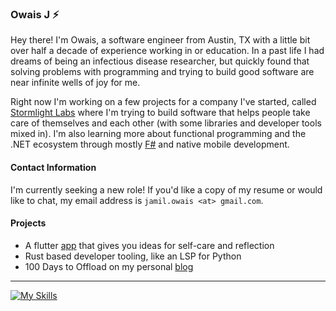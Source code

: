 ### Owais J :zap:

Hey there! I'm Owais, a software engineer from Austin, TX with a little bit
over half a decade of experience working in or education. In a past life I
had dreams of being an infectious disease researcher, but quickly found that
solving problems with programming and trying to build good software are near
infinite wells of joy for me.

Right now I'm working on a few projects for a company I've started, called
[Stormlight Labs](https://stormlightlabs.org) where I'm trying to build software
that helps people take care of themselves and each other (with some libraries and
developer tools mixed in). I'm also learning more about functional programming
and the .NET ecosystem through mostly [F#](https://leanpub.com/essential-fsharp)
and native mobile development.

#### Contact Information

I'm currently seeking a new role! If you'd like a copy of my resume or would like
to chat, my email address is `jamil.owais <at> gmail.com`.

#### Projects

- A flutter [app](https://github.com/stormlightlabs/soulbloom) that gives you
  ideas for self-care and reflection
- Rust based developer tooling, like an LSP for Python
- 100 Days to Offload on my personal [blog](https://desertthunder.pages.dev)

---

[![My Skills](https://skillicons.dev/icons?i=neovim,nix,linux,c,vue,py,ocaml,r,obsidian,postgres&perline=5)](https://skillicons.dev)
